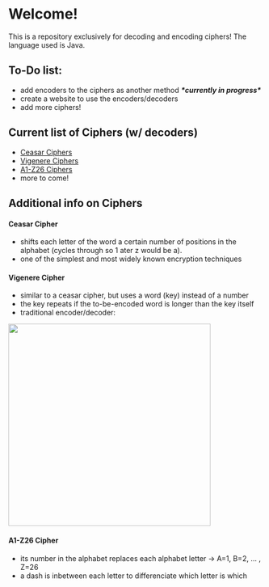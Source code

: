 # Welcome!
This is a repository exclusively for decoding and encoding ciphers! The language used is Java.

<h2>To-Do list:</h2>
<ul>
  <li>add encoders to the ciphers as another method <em><strong>*currently in progress*</strong></em></li>
  <li>create a website to use the encoders/decoders</li>
  <li>add more ciphers!</li>
</ul>

<h2>Current list of Ciphers (w/ decoders)</h2>
<ul>
  <li><a href="ceasar">Ceasar Ciphers</li>
  <li><a href="#vigenere">Vigenere Ciphers</a></li>
  <li><a href="#a1-z26">A1-Z26 Ciphers</a></li>
  <li>more to come!</li>
</ul>

<h2>Additional info on Ciphers</h2>
<h4 id="ceasar">Ceasar Cipher</h4>
<ul>
  <li>shifts each letter of the word a certain number of positions in the alphabet (cycles through so 1 ater z would be a).</li>
  <li>one of the simplest and most widely known encryption techniques</li>
</ul>
<h4 id="vigenere">Vigenere Cipher</h4>
<ul>
  <li>similar to a ceasar cipher, but uses a word (key) instead of a number</li>
  <li>the key repeats if the to-be-encoded word is longer than the key itself</li>
  <li>traditional encoder/decoder: </li>
</ul>
<img src="https://www.researchgate.net/profile/Amin-Subandi/publication/318260132/figure/fig3/AS:513402955104258@1499416211147/Vigenere-Cipher-table.png" width=400>

<h4 id="a1-z26">A1-Z26 Cipher</h4>
<ul>
  <li>its number in the alphabet replaces each alphabet letter -> A=1, B=2, ... , Z=26</li>
  <li>a dash is inbetween each letter to differenciate which letter is which</li>
</ul>
